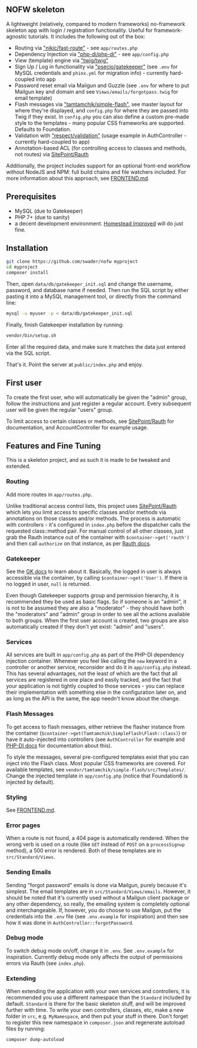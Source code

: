 ## NOFW skeleton

A lightweight (relatively, compared to modern frameworks) no-framework skeleton app with login / registration functionality. Useful for framework-agnostic tutorials. It includes the following out of the box:

- Routing via ["nikic/fast-route"](https://github.com/nikic/FastRoute) - see `app/routes.php`
- Dependency Injection via ["php-di/php-di"](https://github.com/PHP-DI/PHP-DI) - see `app/config.php`
- View (template) engine via ["twig/twig"](http://twig.sensiolabs.org/)
- Sign Up / Log in functionality via ["psecio/gatekeeper"](https://github.com/psecio/gatekeeper) (see `.env` for MySQL credentials and `phinx.yml` for migration info) - currently hard-coupled into app
- Password reset email via Mailgun and Guzzle (see `.env` for where to put Mailgun key and domain and see `Views/emails/forgotpass.twig` for email template)
- Flash messages via ["tamtamchik/simple-flash"](https://github.com/tamtamchik/simple-flash), see master layout for where they're displayed, and `config.php` for where they are passed into Twig if they exist. In `config.php` you can also define a custom pre-made style to the templates - many popular CSS frameworks are supported. Defaults to Foundation.
- Validation with ["respect/validation"](https://github.com/Respect/Validation) (usage example in AuthController - currently hard-coupled to app)
- Annotation-based ACL (for controlling access to classes and methods, not routes) via [SitePoint/Rauth](https://github.com/sitepoint/Rauth)

Additionally, the project includes support for an optional front-end workflow without NodeJS and NPM: full build chains and file watchers included. For more information about this approach, see [FRONTEND.md](docs/FRONTEND.md).

## Prerequisites

- MySQL (due to Gatekeeper)
- PHP 7+ (due to sanity)
- a decent development environment. [Homestead Improved](http://www.sitepoint.com/quick-tip-get-homestead-vagrant-vm-running/) will do just fine.

## Installation

```bash
git clone https://github.com/swader/nofw myproject
cd myproject
composer install
```

Then, open `data/db/gatekeeper_init.sql` and change the username, password, and database name if needed. Then run the SQL script by either pasting it into a MySQL management tool, or directly from the command line:

```bash
mysql -u myuser -p < data/db/gatekeeper_init.sql
```

Finally, finish Gatekeeper installation by running:

```bash
vendor/bin/setup.sh
```

Enter all the required data, and make sure it matches the data just entered via the SQL script.

That's it. Point the server at `public/index.php` and enjoy.

## First user

To create the first user, who will automatically be given the "admin" group, follow the instructions and just register a regular account. Every subsequent user will be given the regular "users" group.

To limit access to certain classes or methods, see [SitePoint/Rauth](https://github.com/sitepoint/Rauth) for documentation, and AccountController for example usage.

## Features and Fine Tuning

This is a skeleton project, and as such it is made to be tweaked and extended.

### Routing

Add more routes in `app/routes.php`.

Unlike traditional access control lists, this project uses [SitePoint/Rauth](https://github.com/sitepoint/Rauth) which lets you limit access to specific classes and/or methods via annotations on those classes and/or methods. The process is automatic with controllers - it's configured in `index.php` before the dispatcher calls the requested class::method pair. For manual control of all other classes, just grab the Rauth instance out of the container with `$container->get('rauth')` and then call `authorize` on that instance, as per [Rauth docs](https://github.com/sitepoint/Rauth).

### Gatekeeper

See the [GK docs](http://gatekeeper-auth.readthedocs.org/) to learn about it. Basically, the logged in user is always accessible via the container, by calling `$container->get('User')`. If there is no logged in user, `null` is returned.

Even though Gatekeeper supports group and permission hierarchy, it is recommended they be used as basic flags. So if someone is an "admin", it is not to be assumed they are also a "moderator" - they should have both the "moderators" and "admin" group in order to see all the actions available to both groups. When the first user account is created, two groups are also automatically created if they don't yet exist: "admin" and "users".

### Services

All services are built in `app/config.php` as part of the PHP-DI dependency injection container. Whenever you feel like calling the `new` keyword in a controller or another service, reconsider and do it in `app/config.php` instead. This has several advantages, not the least of which are the fact that all services are registered in one place and easily tracked, and the fact that your application is not tightly coupled to those services - you can replace their implementation with something else in the configuration later on, and as long as the API is the same, the app needn't know about the change.

### Flash Messages

To get access to flash messages, either retrieve the flasher instance from the container (`$container->get(Tamtamchik\SimpleFlash\Flash::class)`) or have it auto-injected into controllers (see `AuthController` for example and [PHP-DI docs](http://php-di.org/doc/best-practices.html#writing-controllers) for documentation about this).

To style the messages, several pre-configured templates exist that you can inject into the Flash class. Most popular CSS frameworks are covered. For available templates, see `vendor/tamtamchik/simple-flash/src/Templates/`. Change the injected template in `app/config.php` (notice that Foundation6 is injected by default).

### Styling

See [FRONTEND.md](docs/FRONTEND.md).

### Error pages

When a route is not found, a 404 page is automatically rendered. When the wrong verb is used on a route (like `GET` instead of `POST` on a `processSignup` method), a 500 error is rendered. Both of these templates are in `src/Standard/Views`.

### Sending Emails

Sending "forgot password" emails is done via Mailgun, purely because it's simplest. The email templates are in `src/Standard/Views/emails`. However, it should be noted that it's currently used without a Mailgun client package or any other dependency, so really, the emailing system is completely optional and interchangeable. If, however, you do choose to use Mailgun, put the credentials into the `.env` file (see `.env.example` for inspiration) and then see how it was done in `AuthController::forgotPassword`.

### Debug mode

To switch debug mode on/off, change it in `.env`. See `.env.example` for inspiration. Currently debug mode only affects the output of permissions errors via Rauth (see `index.php`).

### Extending

When extending the application with your own services and controllers, it is recommended you use a different namespace than the `Standard` included by default. `Standard` is there for the basic skeleton stuff, and will be improved further with time. To write your own controllers, classes, etc, make a new folder in `src`, e.g. `MyNamespace`, and then put your stuff in there. Don't forget to register this new namespace in `composer.json` and regenerate autoload files by running:

```bash
composer dump-autoload
```

